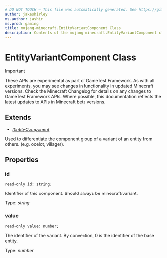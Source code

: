```yaml
---
# DO NOT TOUCH — This file was automatically generated. See https://github.com/Mojang/MinecraftScriptingApiDocsGenerator to modify descriptions, examples, etc.
author: jakeshirley
ms.author: jashir
ms.prod: gaming
title: mojang-minecraft.EntityVariantComponent Class
description: Contents of the mojang-minecraft.EntityVariantComponent class.
---
```

# EntityVariantComponent Class
>[!IMPORTANT]
>These APIs are experimental as part of GameTest Framework. As with all experiments, you may see changes in functionality in updated Minecraft versions. Check the Minecraft Changelog for details on any changes to GameTest Framework APIs. Where possible, this documentation reflects the latest updates to APIs in Minecraft beta versions.

## Extends
- [*IEntityComponent*](IEntityComponent.md)

Used to differentiate the component group of a variant of an entity from others. (e.g. ocelot, villager).

## Properties
### **id**
`read-only id: string;`

Identifier of this component. Should always be minecraft:variant.

Type: *string*


### **value**
`read-only value: number;`

The identifier of the variant. By convention, 0 is the identifier of the base entity.

Type: *number*


